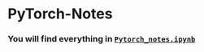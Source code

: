 # PyTorch-Notes
### You will find everything in [`Pytorch_notes.ipynb`](https://github.com/ItsSanad/PyTorch-Notes/blob/main/Pytorch_notes.ipynb)
